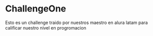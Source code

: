 # ChallengeOne
Esto es un challenge traido por nuestros maestro en alura latam para calificar nuestro nivel en progromacion
